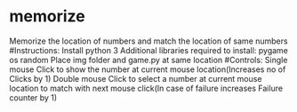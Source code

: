 # memorize
Memorize the location of numbers and match the location of same numbers
#Instructions:
  Install python 3
  Additional libraries required to install: 
    pygame
    os
    random
  Place img folder and game.py at same location
#Controls:
  Single mouse Click to show the number at current mouse location(Increases no of Clicks by 1)
  Double mouse Click to select a number at current mouse location to match with next mouse click(In case of failure increases Failure counter by 1) 
